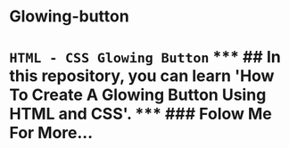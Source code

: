 # Glowing-button
# `HTML - CSS Glowing Button` *** ## In this repository, you can learn 'How To Create A Glowing Button Using HTML and CSS'. *** ### Folow Me For More...
